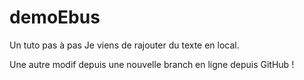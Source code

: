 # demoEbus
Un tuto pas à pas
Je viens de rajouter du texte en local.

Une  autre modif depuis une nouvelle branch en ligne depuis GitHub !   
